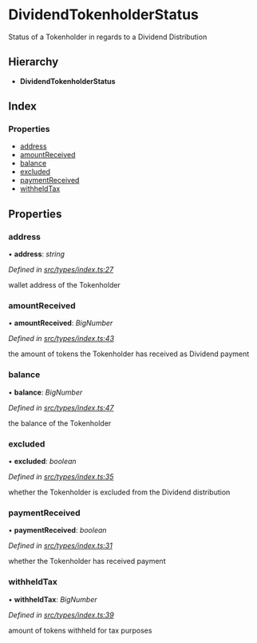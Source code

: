 # DividendTokenholderStatus

Status of a Tokenholder in regards to a Dividend Distribution

## Hierarchy

* **DividendTokenholderStatus**

## Index

### Properties

* [address]()
* [amountReceived]()
* [balance]()
* [excluded]()
* [paymentReceived]()
* [withheldTax]()

## Properties

### address

• **address**: _string_

_Defined in_ [_src/types/index.ts:27_](https://github.com/PolymathNetwork/polymath-sdk/blob/550676f/src/types/index.ts#L27)

wallet address of the Tokenholder

### amountReceived

• **amountReceived**: _BigNumber_

_Defined in_ [_src/types/index.ts:43_](https://github.com/PolymathNetwork/polymath-sdk/blob/550676f/src/types/index.ts#L43)

the amount of tokens the Tokenholder has received as Dividend payment

### balance

• **balance**: _BigNumber_

_Defined in_ [_src/types/index.ts:47_](https://github.com/PolymathNetwork/polymath-sdk/blob/550676f/src/types/index.ts#L47)

the balance of the Tokenholder

### excluded

• **excluded**: _boolean_

_Defined in_ [_src/types/index.ts:35_](https://github.com/PolymathNetwork/polymath-sdk/blob/550676f/src/types/index.ts#L35)

whether the Tokenholder is excluded from the Dividend distribution

### paymentReceived

• **paymentReceived**: _boolean_

_Defined in_ [_src/types/index.ts:31_](https://github.com/PolymathNetwork/polymath-sdk/blob/550676f/src/types/index.ts#L31)

whether the Tokenholder has received payment

### withheldTax

• **withheldTax**: _BigNumber_

_Defined in_ [_src/types/index.ts:39_](https://github.com/PolymathNetwork/polymath-sdk/blob/550676f/src/types/index.ts#L39)

amount of tokens withheld for tax purposes

